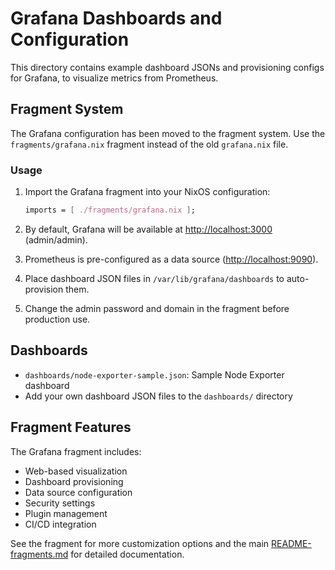 # Grafana Dashboards and Configuration

This directory contains example dashboard JSONs and provisioning configs for Grafana, to visualize metrics from Prometheus.

## Fragment System

The Grafana configuration has been moved to the fragment system. Use the `fragments/grafana.nix` fragment instead of the old `grafana.nix` file.

### Usage

1. Import the Grafana fragment into your NixOS configuration:

   ```nix
   imports = [ ./fragments/grafana.nix ];
   ```

2. By default, Grafana will be available at <http://localhost:3000> (admin/admin).
3. Prometheus is pre-configured as a data source (<http://localhost:9090>).
4. Place dashboard JSON files in `/var/lib/grafana/dashboards` to auto-provision them.
5. Change the admin password and domain in the fragment before production use.

## Dashboards

- `dashboards/node-exporter-sample.json`: Sample Node Exporter dashboard
- Add your own dashboard JSON files to the `dashboards/` directory

## Fragment Features

The Grafana fragment includes:

- Web-based visualization
- Dashboard provisioning
- Data source configuration
- Security settings
- Plugin management
- CI/CD integration

See the fragment for more customization options and the main [README-fragments.md](../README-fragments.md) for detailed documentation.
